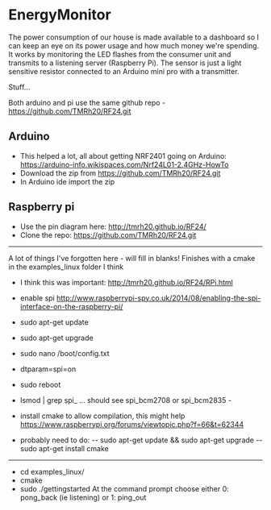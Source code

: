 # EnergyMonitor
The power consumption of our house is made available to a dashboard so I can keep an eye on its power usage and how much money we're spending.  It works by monitoring the LED flashes from the consumer unit and transmits to a listening server (Raspberry Pi).  The sensor is just a light sensitive resistor connected to an Arduino mini pro with a transmitter.


Stuff...

Both arduino and pi use the same github repo -  https://github.com/TMRh20/RF24.git

Arduino
-------
- This helped a lot, all about getting NRF2401 going on Arduino: https://arduino-info.wikispaces.com/Nrf24L01-2.4GHz-HowTo
- Download the zip from  https://github.com/TMRh20/RF24.git
- In Arduino ide import the zip

Raspberry pi
------------

- Use the pin diagram here: http://tmrh20.github.io/RF24/
- Clone the repo:  https://github.com/TMRh20/RF24.git

-------------
A lot of things I've forgotten here - will fill in blanks!  Finishes with a cmake in the examples_linux folder I think

- I think this was important: http://tmrh20.github.io/RF24/RPi.html

- enable spi http://www.raspberrypi-spy.co.uk/2014/08/enabling-the-spi-interface-on-the-raspberry-pi/
- sudo apt-get update
- sudo apt-get upgrade
- sudo nano /boot/config.txt
- dtparam=spi=on
- sudo reboot
- lsmod | grep spi_ ... should see spi_bcm2708 or spi_bcm2835 - 

- install cmake to allow compilation, this might help https://www.raspberrypi.org/forums/viewtopic.php?f=66&t=62344
- probably need to do:
-- sudo apt-get update && sudo apt-get upgrade
-- sudo apt-get install cmake
-------------

- cd examples_linux/
- cmake
- sudo ./gettingstarted
At the command prompt choose either 0: pong_back (ie listening) or 1: ping_out

